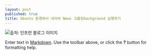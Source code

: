 ```yaml
---
layout: post
published: true
title: Ubuntu 환경에서 네이버 News 크롤링background 실행하기
---
```


![ 출처: 인프런 블로그 이미지]({{site.baseurl}}/img/python-web-crawling.jpg)

Enter text in [Markdown](http://daringfireball.net/projects/markdown/). Use the toolbar above, or click the **?** button for formatting help.
